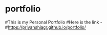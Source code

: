 # portfolio
#This is my Personal Portfolio
#Here is the link - 
#https://priyanshiagr.github.io/portfolio/
